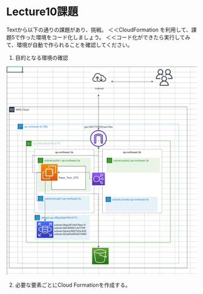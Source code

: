 # Lecture10課題

Textから以下の通りの課題があり、挑戦。
＜＜CloudFormation を利用して、課題5で作った環境をコード化しましょう。
＜＜コード化ができたら実行してみて、環境が自動で作られることを確認してください。

1. 目的となる環境の確認

![ENV](./Lecture10/PICTURE/構成図.PNG)

2. 必要な要素ごとにCloud Formationを作成する。
